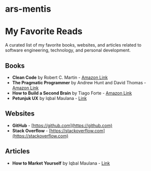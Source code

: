 # ars-mentis

# My Favorite Reads

A curated list of my favorite books, websites, and articles related to software engineering, technology, and personal development.

## Books
- **Clean Code** by Robert C. Martin - [Amazon Link](https://www.amazon.com/Clean-Code-Handbook-Software-Craftsmanship/dp/0132350882)
- **The Pragmatic Programmer** by Andrew Hunt and David Thomas - [Amazon Link](https://www.amazon.com/Pragmatic-Programmer-journey-mastery-Anniversary/dp/0135957052)
- **How to Build a Second Brain** by Tiago Forte - [Amazon Link](https://www.amazon.com/How-Build-Second-Brain-Organize/dp/1982167386)
- **Petunjuk UX** by Iqbal Maulana - [Link](https://www.halodesigners.com/petunjuk-ux)


## Websites
- **GitHub** - [https://github.com](https://github.com)
- **Stack Overflow** - [https://stackoverflow.com](https://stackoverflow.com)

## Articles
- **How to Market Yourself** by Iqbal Maulana - [Link](https://newsletter.lwastuargo.com/p/how-to-market-yourself)
